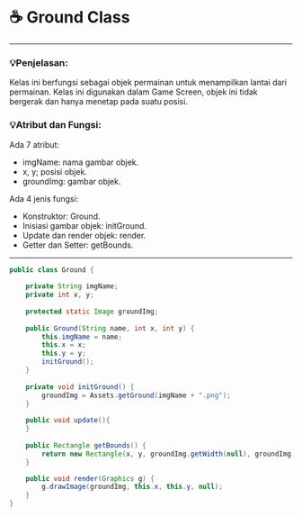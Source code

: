 # ☕️ Ground Class

****
### 💡Penjelasan:
Kelas ini berfungsi sebagai objek permainan untuk menampilkan lantai dari permainan.
Kelas ini digunakan dalam Game Screen, objek ini tidak bergerak dan hanya menetap pada suatu posisi.

### 💡Atribut dan Fungsi:
Ada 7 atribut:   
- imgName: nama gambar objek.
- x, y; posisi objek.
- groundImg: gambar objek.

Ada 4 jenis fungsi:
- Konstruktor: Ground.
- Inisiasi gambar objek: initGround.
- Update dan render objek: render.
- Getter dan Setter: getBounds.

****

```java
public class Ground {
	
	private String imgName;
	private int x, y;
	
	protected static Image groundImg;
	
	public Ground(String name, int x, int y) {
		this.imgName = name;
		this.x = x;
		this.y = y;
		initGround();
	}
	
	private void initGround() {
		groundImg = Assets.getGround(imgName + ".png");
	}
	
	public void update(){		
	}
	
	public Rectangle getBounds() {
		return new Rectangle(x, y, groundImg.getWidth(null), groundImg.getHeight(null));
	}

	public void render(Graphics g) {
		g.drawImage(groundImg, this.x, this.y, null);
	}
}
```